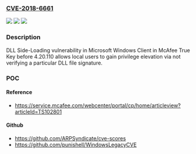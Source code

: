 ### [CVE-2018-6661](https://cve.mitre.org/cgi-bin/cvename.cgi?name=CVE-2018-6661)
![](https://img.shields.io/static/v1?label=Product&message=True%20Key&color=blue)
![](https://img.shields.io/static/v1?label=Version&message=4.20.1104.20.110%20&color=brighgreen)
![](https://img.shields.io/static/v1?label=Vulnerability&message=DLL%20Side-Loading%20vulnerability&color=brighgreen)

### Description

DLL Side-Loading vulnerability in Microsoft Windows Client in McAfee True Key before 4.20.110 allows local users to gain privilege elevation via not verifying a particular DLL file signature.

### POC

#### Reference
- https://service.mcafee.com/webcenter/portal/cp/home/articleview?articleId=TS102801

#### Github
- https://github.com/ARPSyndicate/cve-scores
- https://github.com/punishell/WindowsLegacyCVE

